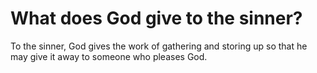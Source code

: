 # What does God give to the sinner?

To the sinner, God gives the work of gathering and storing up so that he may give it away to someone who pleases God.
